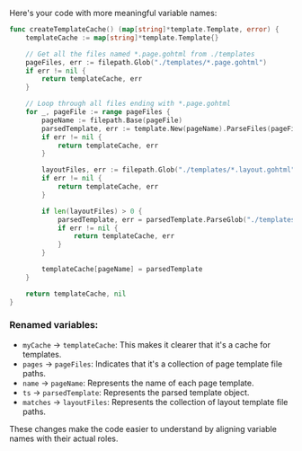 Here's your code with more meaningful variable names:

```go
func createTemplateCache() (map[string]*template.Template, error) {
	templateCache := map[string]*template.Template{}

	// Get all the files named *.page.gohtml from ./templates
	pageFiles, err := filepath.Glob("./templates/*.page.gohtml")
	if err != nil {
		return templateCache, err
	}

	// Loop through all files ending with *.page.gohtml
	for _, pageFile := range pageFiles {
		pageName := filepath.Base(pageFile)
		parsedTemplate, err := template.New(pageName).ParseFiles(pageFile)
		if err != nil {
			return templateCache, err
		}

		layoutFiles, err := filepath.Glob("./templates/*.layout.gohtml")
		if err != nil {
			return templateCache, err
		}

		if len(layoutFiles) > 0 {
			parsedTemplate, err = parsedTemplate.ParseGlob("./templates/*.layout.gohtml")
			if err != nil {
				return templateCache, err
			}
		}

		templateCache[pageName] = parsedTemplate
	}

	return templateCache, nil
}
```

### Renamed variables:
- `myCache` → `templateCache`: This makes it clearer that it's a cache for templates.
- `pages` → `pageFiles`: Indicates that it's a collection of page template file paths.
- `name` → `pageName`: Represents the name of each page template.
- `ts` → `parsedTemplate`: Represents the parsed template object.
- `matches` → `layoutFiles`: Represents the collection of layout template file paths. 

These changes make the code easier to understand by aligning variable names with their actual roles.